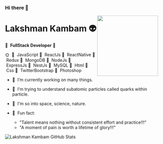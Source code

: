 ### Hi there 👋

<!--
**klakshman318/klakshman318** is a ✨ _special_ ✨ repository because its `README.md` (this file) appears on your GitHub profile.
-->

<img align='right' src='http://www.lakshmankambam.com/Lakshman.png' width='200' />

# Lakshman Kambam 👽
🚀 &nbsp;<b>FullStack Developer</b>&nbsp;🚀

🌞  &nbsp;🌱 &nbsp;JavaScript&nbsp;🌱 &nbsp;ReactJs&nbsp;🌱 &nbsp;ReactNative&nbsp;🌱 &nbsp;Redux&nbsp;🌱 &nbsp;MongoDB&nbsp;🌱 &nbsp;NodeJs&nbsp;🌱 &nbsp;ExpressJs&nbsp;🌱 &nbsp;NestJs&nbsp;🌱 &nbsp;MySQL&nbsp;🌱 &nbsp;Html&nbsp;🌱 &nbsp;Css&nbsp;🌱 &nbsp;TwitterBootstrap&nbsp;🌱 &nbsp;Photoshop

- 🔭  &nbsp;I’m currently working on many things.
- 🧬  &nbsp;I’m trying to understand subatomic particles called quarks within particle.
- 🌌  &nbsp;I'm so into space, science, nature.

- 💎  &nbsp;Fun fact: 
    - "Talent means nothing without consistent effort and practice!!!"
    - "A moment of pain is worth a lifetime of glory!!!"
    
![Lakshman Kambam GitHub Stats](https://github-readme-stats.vercel.app/api?username=klakshman318&hide=["issues"]&show_icons=true)
